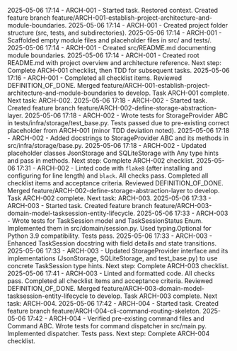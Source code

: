 2025-05-06 17:14 - ARCH-001 - Started task. Restored context. Created feature branch feature/ARCH-001-establish-project-architecture-and-module-boundaries.
2025-05-06 17:14 - ARCH-001 - Created project folder structure (src, tests, and subdirectories).
2025-05-06 17:14 - ARCH-001 - Scaffolded empty module files and placeholder files in src/ and tests/.
2025-05-06 17:14 - ARCH-001 - Created src/README.md documenting module boundaries.
2025-05-06 17:14 - ARCH-001 - Created root README.md with project overview and architecture reference. Next step: Complete ARCH-001 checklist, then TDD for subsequent tasks.
2025-05-06 17:16 - ARCH-001 - Completed all checklist items. Reviewed DEFINITION_OF_DONE. Merged feature/ARCH-001-establish-project-architecture-and-module-boundaries to develop. Task ARCH-001 complete. Next task: ARCH-002.
2025-05-06 17:18 - ARCH-002 - Started task. Created feature branch feature/ARCH-002-define-storage-abstraction-layer.
2025-05-06 17:18 - ARCH-002 - Wrote tests for StorageProvider ABC in tests/infra/storage/test_base.py. Tests passed due to pre-existing correct placeholder from ARCH-001 (minor TDD deviation noted).
2025-05-06 17:18 - ARCH-002 - Added docstrings to StorageProvider ABC and its methods in src/infra/storage/base.py.
2025-05-06 17:18 - ARCH-002 - Updated placeholder classes JsonStorage and SQLiteStorage with Any type hints and pass in methods. Next step: Complete ARCH-002 checklist.
2025-05-06 17:31 - ARCH-002 - Linted code with `flake8` (after installing and configuring for line length) and `black`. All checks pass. Completed all checklist items and acceptance criteria. Reviewed DEFINITION_OF_DONE. Merged feature/ARCH-002-define-storage-abstraction-layer to develop. Task ARCH-002 complete. Next task: ARCH-003.
2025-05-06 17:33 - ARCH-003 - Started task. Created feature branch feature/ARCH-003-domain-model-tasksession-entity-lifecycle.
2025-05-06 17:33 - ARCH-003 - Wrote tests for TaskSession model and TaskSessionStatus Enum. Implemented them in src/domain/session.py. Used typing.Optional for Python 3.9 compatibility. Tests pass.
2025-05-06 17:33 - ARCH-003 - Enhanced TaskSession docstring with field details and state transitions.
2025-05-06 17:33 - ARCH-003 - Updated StorageProvider interface and its implementations (JsonStorage, SQLiteStorage, and test_base.py) to use concrete TaskSession type hints. Next step: Complete ARCH-003 checklist.
2025-05-06 17:41 - ARCH-003 - Linted and formatted code. All checks pass. Completed all checklist items and acceptance criteria. Reviewed DEFINITION_OF_DONE. Merged feature/ARCH-003-domain-model-tasksession-entity-lifecycle to develop. Task ARCH-003 complete. Next task: ARCH-004.
2025-05-06 17:42 - ARCH-004 - Started task. Created feature branch feature/ARCH-004-cli-command-routing-skeleton.
2025-05-06 17:42 - ARCH-004 - Verified pre-existing command files and Command ABC. Wrote tests for command dispatcher in src/main.py. Implemented dispatcher. Tests pass. Next step: Complete ARCH-004 checklist.
